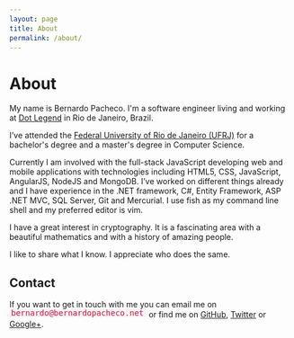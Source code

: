 ```yaml
---
layout: page
title: About
permalink: /about/
---
```

# About

My name is Bernardo Pacheco. I'm a software engineer living and working at [Dot Legend][5] in Rio de Janeiro, Brazil.

I’ve attended the [Federal University of Rio de Janeiro (UFRJ)][1] for a bachelor's degree and a master's degree in Computer Science.

Currently I am involved with the full-stack JavaScript developing web and mobile applications with technologies including HTML5, CSS, JavaScript, AngularJS, NodeJS and MongoDB. I’ve worked on different things already and I have experience in the .NET framework, C#, Entity Framework, ASP .NET MVC, SQL Server, Git and Mercurial. I use fish as my command line shell and my preferred editor is vim. 

I have a great interest in cryptography. It is a fascinating area with a beautiful mathematics and with a history of amazing people.

I like to share what I know. I appreciate who does the same.

## Contact

If you want to get in touch with me you can email me on ![](/assets/images/email.png) or find me on [GitHub][2], [Twitter][3] or [Google+][4].

[1]: http://www.ufrj.br/
[2]: http://github.com/bernardopacheco
[3]: http://twitter.com/BernardoPachec0
[4]: https://plus.google.com/+BernardoPacheco0/posts
[5]: http://www.dotlegend.net/
